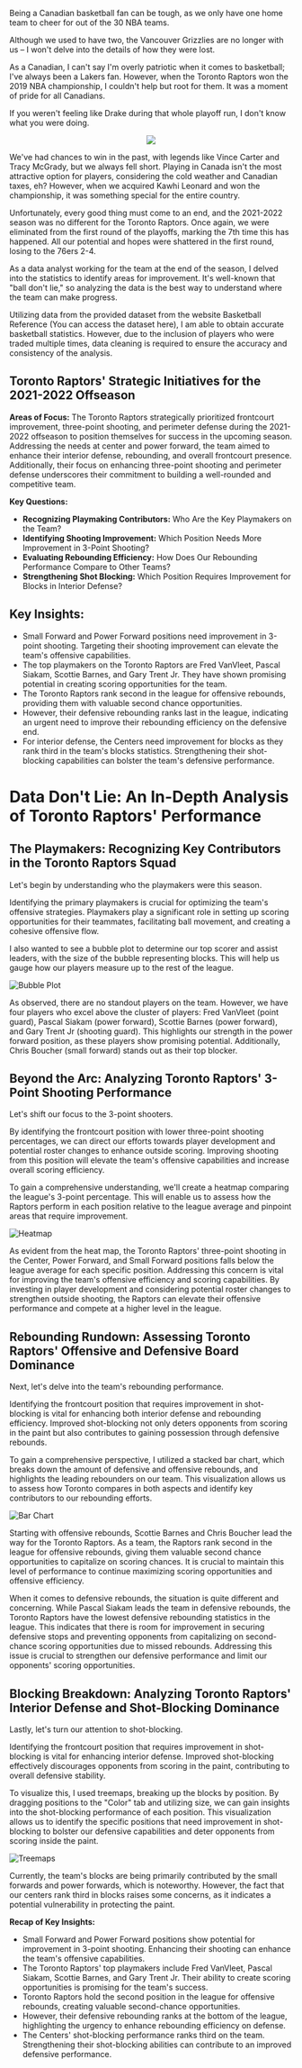 Being a Canadian basketball fan can be tough, as we only have one home team to cheer for out of the 30 NBA teams. 

Although we used to have two, the Vancouver Grizzlies are no longer with us – I won't delve into the details of how they were lost. 

As a Canadian, I can't say I'm overly patriotic when it comes to basketball; I've always been a Lakers fan. However, when the Toronto Raptors won the 2019 NBA championship, I couldn't help but root for them. It was a moment of pride for all Canadians. 

If you weren't feeling like Drake during that whole playoff run, I don't know what you were doing.

<div style="text-align: center;">
<img src="images/Drake Gif.gif?raw=true"/>
</div>

We've had chances to win in the past, with legends like Vince Carter and Tracy McGrady, but we always fell short. Playing in Canada isn't the most attractive option for players, considering the cold weather and Canadian taxes, eh? However, when we acquired Kawhi Leonard and won the championship, it was something special for the entire country.

Unfortunately, every good thing must come to an end, and the 2021-2022 season was no different for the Toronto Raptors. Once again, we were eliminated from the first round of the playoffs, marking the 7th time this has happened. All our potential and hopes were shattered in the first round, losing to the 76ers 2-4.

As a data analyst working for the team at the end of the season, I delved into the statistics to identify areas for improvement. It's well-known that "ball don't lie," so analyzing the data is the best way to understand where the team can make progress.

Utilizing data from the provided dataset from the website Basketball Reference (You can access the dataset here), I am able to obtain accurate basketball statistics. However, due to the inclusion of players who were traded multiple times, data cleaning is required to ensure the accuracy and consistency of the analysis.

## Toronto Raptors' Strategic Initiatives for the 2021-2022 Offseason
**Areas of Focus:**
The Toronto Raptors strategically prioritized frontcourt improvement, three-point shooting, and perimeter defense during the 2021-2022 offseason to position themselves for success in the upcoming season. Addressing the needs at center and power forward, the team aimed to enhance their interior defense, rebounding, and overall frontcourt presence. Additionally, their focus on enhancing three-point shooting and perimeter defense underscores their commitment to building a well-rounded and competitive team.

**Key Questions:**
- **Recognizing Playmaking Contributors:** Who Are the Key Playmakers on the Team?
- **Identifying Shooting Improvement:** Which Position Needs More Improvement in 3-Point Shooting?
- **Evaluating Rebounding Efficiency:** How Does Our Rebounding Performance Compare to Other Teams?
- **Strengthening Shot Blocking:** Which Position Requires Improvement for Blocks in Interior Defense?

## Key Insights:
- Small Forward and Power Forward positions need improvement in 3-point shooting. Targeting their shooting improvement can elevate the team's offensive capabilities.
- The top playmakers on the Toronto Raptors are Fred VanVleet, Pascal Siakam, Scottie Barnes, and Gary Trent Jr. They have shown promising potential in creating scoring opportunities for the team.
- The Toronto Raptors rank second in the league for offensive rebounds, providing them with valuable second chance opportunities.
- However, their defensive rebounding ranks last in the league, indicating an urgent need to improve their rebounding efficiency on the defensive end.
- For interior defense, the Centers need improvement for blocks as they rank third in the team's blocks statistics. Strengthening their shot-blocking capabilities can bolster the team's defensive performance.

# Data Don't Lie: An In-Depth Analysis of Toronto Raptors' Performance

## The Playmakers: Recognizing Key Contributors in the Toronto Raptors Squad

Let's begin by understanding who the playmakers were this season. 

Identifying the primary playmakers is crucial for optimizing the team's offensive strategies. Playmakers play a significant role in setting up scoring opportunities for their teammates, facilitating ball movement, and creating a cohesive offensive flow.

I also wanted to see a bubble plot to determine our top scorer and assist leaders, with the size of the bubble representing blocks. This will help us gauge how our players measure up to the rest of the league.

![Bubble Plot](link_to_embedded_image)

As observed, there are no standout players on the team. However, we have four players who excel above the cluster of players: Fred VanVleet (point guard), Pascal Siakam (power forward), Scottie Barnes (power forward), and Gary Trent Jr (shooting guard). This highlights our strength in the power forward position, as these players show promising potential. Additionally, Chris Boucher (small forward) stands out as their top blocker.

## Beyond the Arc: Analyzing Toronto Raptors' 3-Point Shooting Performance

Let's shift our focus to the 3-point shooters. 

By identifying the frontcourt position with lower three-point shooting percentages, we can direct our efforts towards player development and potential roster changes to enhance outside scoring. Improving shooting from this position will elevate the team's offensive capabilities and increase overall scoring efficiency.

To gain a comprehensive understanding, we'll create a heatmap comparing the league's 3-point percentage. This will enable us to assess how the Raptors perform in each position relative to the league average and pinpoint areas that require improvement.

![Heatmap](link_to_embedded_image)

As evident from the heat map, the Toronto Raptors' three-point shooting in the Center, Power Forward, and Small Forward positions falls below the league average for each specific position. Addressing this concern is vital for improving the team's offensive efficiency and scoring capabilities. By investing in player development and considering potential roster changes to strengthen outside shooting, the Raptors can elevate their offensive performance and compete at a higher level in the league.

## Rebounding Rundown: Assessing Toronto Raptors' Offensive and Defensive Board Dominance

Next, let's delve into the team's rebounding performance. 

Identifying the frontcourt position that requires improvement in shot-blocking is vital for enhancing both interior defense and rebounding efficiency. Improved shot-blocking not only deters opponents from scoring in the paint but also contributes to gaining possession through defensive rebounds.

To gain a comprehensive perspective, I utilized a stacked bar chart, which breaks down the amount of defensive and offensive rebounds, and highlights the leading rebounders on our team. This visualization allows us to assess how Toronto compares in both aspects and identify key contributors to our rebounding efforts.

![Bar Chart](link_to_embedded_image)

Starting with offensive rebounds, Scottie Barnes and Chris Boucher lead the way for the Toronto Raptors. As a team, the Raptors rank second in the league for offensive rebounds, giving them valuable second chance opportunities to capitalize on scoring chances. It is crucial to maintain this level of performance to continue maximizing scoring opportunities and offensive efficiency.

When it comes to defensive rebounds, the situation is quite different and concerning. While Pascal Siakam leads the team in defensive rebounds, the Toronto Raptors have the lowest defensive rebounding statistics in the league. This indicates that there is room for improvement in securing defensive stops and preventing opponents from capitalizing on second-chance scoring opportunities due to missed rebounds. Addressing this issue is crucial to strengthen our defensive performance and limit our opponents' scoring opportunities.

## Blocking Breakdown: Analyzing Toronto Raptors' Interior Defense and Shot-Blocking Dominance

Lastly, let's turn our attention to shot-blocking. 

Identifying the frontcourt position that requires improvement in shot-blocking is vital for enhancing interior defense. Improved shot-blocking effectively discourages opponents from scoring in the paint, contributing to overall defensive stability.

To visualize this, I used treemaps, breaking up the blocks by position. By dragging positions to the "Color" tab and utilizing size, we can gain insights into the shot-blocking performance of each position. This visualization allows us to identify the specific positions that need improvement in shot-blocking to bolster our defensive capabilities and deter opponents from scoring inside the paint.

![Treemaps](link_to_embedded_image)

Currently, the team's blocks are being primarily contributed by the small forwards and power forwards, which is noteworthy. However, the fact that our centers rank third in blocks raises some concerns, as it indicates a potential vulnerability in protecting the paint.

**Recap of Key Insights:**
- Small Forward and Power Forward positions show potential for improvement in 3-point shooting. Enhancing their shooting can enhance the team's offensive capabilities.
- The Toronto Raptors' top playmakers include Fred VanVleet, Pascal Siakam, Scottie Barnes, and Gary Trent Jr. Their ability to create scoring opportunities is promising for the team's success.
- Toronto Raptors hold the second position in the league for offensive rebounds, creating valuable second-chance opportunities.
- However, their defensive rebounding ranks at the bottom of the league, highlighting the urgency to enhance rebounding efficiency on defense.
- The Centers' shot-blocking performance ranks third on the team. Strengthening their shot-blocking abilities can contribute to an improved defensive performance.
